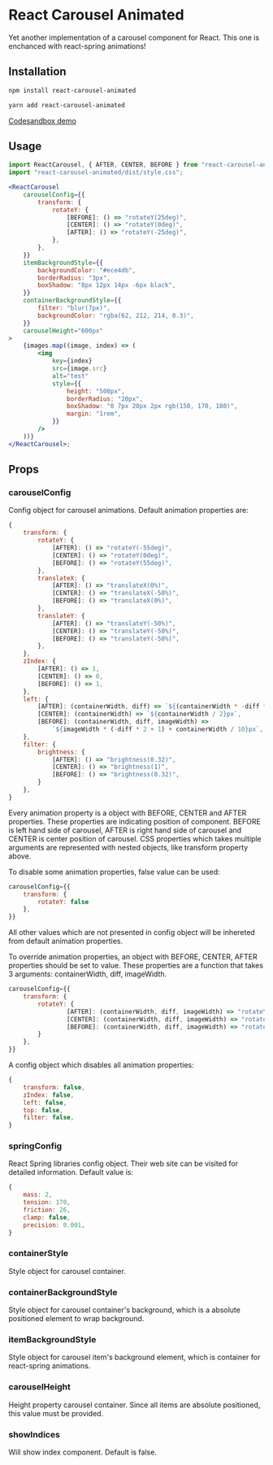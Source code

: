 # React Carousel Animated

Yet another implementation of a carousel component for React. This one is enchanced with react-spring animations!

## Installation

```bash
npm install react-carousel-animated
```

```bash
yarn add react-carousel-animated
```

[Codesandbox demo](https://codesandbox.io/s/react-carousel-animated-demo-35ic3)

## Usage

```jsx
import ReactCarousel, { AFTER, CENTER, BEFORE } from "react-carousel-animated";
import "react-carousel-animated/dist/style.css";

<ReactCarousel
    carouselConfig={{
        transform: {
            rotateY: {
                [BEFORE]: () => "rotateY(25deg)",
                [CENTER]: () => "rotateY(0deg)",
                [AFTER]: () => "rotateY(-25deg)",
            },
        },
    }}
    itemBackgroundStyle={{
        backgroundColor: "#ece4db",
        borderRadius: "3px",
        boxShadow: "8px 12px 14px -6px black",
    }}
    containerBackgroundStyle={{
        filter: "blur(7px)",
        backgroundColor: "rgba(62, 212, 214, 0.3)",
    }}
    carouselHeight="600px"
>
    {images.map((image, index) => (
        <img
            key={index}
            src={image.src}
            alt="test"
            style={{
                height: "500px",
                borderRadius: "20px",
                boxShadow: "0 7px 20px 2px rgb(150, 170, 180)",
                margin: "1rem",
            }}
        />
    ))}
</ReactCarousel>;
```

## Props

### carouselConfig

Config object for carousel animations. Default animation properties are:

```javascript
{
    transform: {
        rotateY: {
            [AFTER]: () => "rotateY(-55deg)",
            [CENTER]: () => "rotateY(0deg)",
            [BEFORE]: () => "rotateY(55deg)",
        },
        translateX: {
            [AFTER]: () => "translateX(0%)",
            [CENTER]: () => "translateX(-50%)",
            [BEFORE]: () => "translateX(0%)",
        },
        translateY: {
            [AFTER]: () => "translateY(-50%)",
            [CENTER]: () => "translateY(-50%)",
            [BEFORE]: () => "translateY(-50%)",
        },
    },
    zIndex: {
        [AFTER]: () => 1,
        [CENTER]: () => 0,
        [BEFORE]: () => 1,
    },
    left: {
        [AFTER]: (containerWidth, diff) => `${(containerWidth * -diff * 9) / 10}px`,
        [CENTER]: (containerWidth) => `${containerWidth / 2}px`,
        [BEFORE]: (containerWidth, diff, imageWidth) =>
            `${imageWidth * (-diff * 2 + 1) + containerWidth / 10}px`,
    },
    filter: {
        brightness: {
            [AFTER]: () => "brightness(0.32)",
            [CENTER]: () => "brightness(1)",
            [BEFORE]: () => "brightness(0.32)",
        }
    },
}
```

Every animation property is a object with BEFORE, CENTER and AFTER properties. These properties are indicating position of component. BEFORE is left hand side of carousel, AFTER is right hand side of carousel and CENTER is center position of carousel.
CSS properties which takes multiple arguments are represented with nested objects, like transform property above.

To disable some animation properties, false value can be used:

```javascript
carouselConfig={{
    transform: {
        rotateY: false
    },
}}
```

All other values which are not presented in config object will be inhereted from default animation properties.

To override animation properties, an object with BEFORE, CENTER, AFTER properties should be set to value. These properties are a function that takes 3 arguments: containerWidth, diff, imageWidth.

```javascript
carouselConfig={{
    transform: {
        rotateY: {
                [AFTER]: (containerWidth, diff, imageWidth) => "rotateY(3deg)",
                [CENTER]: (containerWidth, diff, imageWidth) => "rotateY(3deg)",
                [BEFORE]: (containerWidth, diff, imageWidth) => "rotateY(3deg)",
        }
    },
}}
```

A config object which disables all animation properties:

```javascript
{
    transform: false,
    zIndex: false,
    left: false,
    top: false,
    filter: false,
}
```

### springConfig

React Spring libraries config object. Their web site can be visited for detailed information. Default value is:

```javascript
{
    mass: 2,
    tension: 170,
    friction: 26,
    clamp: false,
    precision: 0.001,
}
```

### containerStyle

Style object for carousel container.

### containerBackgroundStyle

Style object for carousel container's background, which is a absolute positioned element to wrap background.

### itemBackgroundStyle

Style object for carousel item's background element, which is container for react-spring animations.

### carouselHeight

Height property carousel container. Since all items are absolute positioned, this value must be provided.

### showIndices

Will show index component. Default is false.
